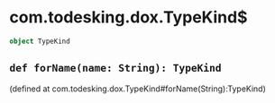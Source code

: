 # com.todesking.dox.TypeKind$


```scala
object TypeKind
```


 `def forName(name: String): TypeKind`
---------------------------------------

(defined at com.todesking.dox.TypeKind#forName(String):TypeKind)

